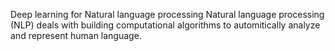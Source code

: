 Deep learning for Natural language processing
Natural language processing (NLP) deals with building computational algorithms to automitically analyze and represent human language.
